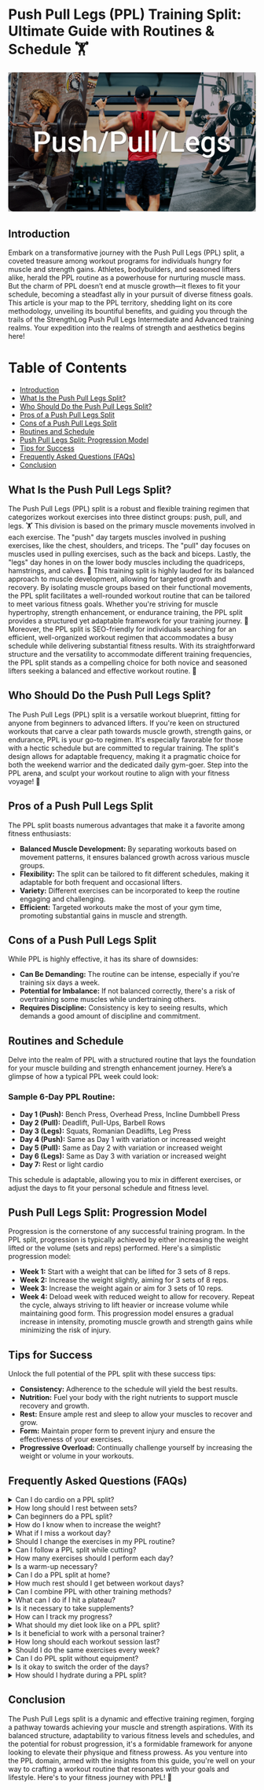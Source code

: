 # Push Pull Legs (PPL) Training Split: Ultimate Guide with Routines & Schedule 🏋️

![Banner Image](/Images/ppl_header.png)

## Introduction
Embark on a transformative journey with the Push Pull Legs (PPL) split, a coveted treasure among workout programs for individuals hungry for muscle and strength gains. Athletes, bodybuilders, and seasoned lifters alike, herald the PPL routine as a powerhouse for nurturing muscle mass. But the charm of PPL doesn’t end at muscle growth—it flexes to fit your schedule, becoming a steadfast ally in your pursuit of diverse fitness goals.
This article is your map to the PPL territory, shedding light on its core methodology, unveiling its bountiful benefits, and guiding you through the trails of the StrengthLog Push Pull Legs Intermediate and Advanced training realms. Your expedition into the realms of strength and aesthetics begins here!

# Table of Contents
- [Introduction](#introduction)
- [What Is the Push Pull Legs Split?](#what-is-the-push-pull-legs-split)
- [Who Should Do the Push Pull Legs Split?](#who-should-do-the-push-pull-legs-split)
- [Pros of a Push Pull Legs Split](#pros-of-a-push-pull-legs-split)
- [Cons of a Push Pull Legs Split](#cons-of-a-push-pull-legs-split)
- [Routines and Schedule](#routines-and-schedule)
- [Push Pull Legs Split: Progression Model](#push-pull-legs-split-progression-model)
- [Tips for Success](#tips-for-success)
- [Frequently Asked Questions (FAQs)](#frequently-asked-questions-faqs)
- [Conclusion](#conclusion)

## What Is the Push Pull Legs Split?
The Push Pull Legs (PPL) split is a robust and flexible training regimen that categorizes workout exercises into three distinct groups: push, pull, and legs. 🏋️ This division is based on the primary muscle movements involved in each exercise. The "push" day targets muscles involved in pushing exercises, like the chest, shoulders, and triceps. The "pull" day focuses on muscles used in pulling exercises, such as the back and biceps. Lastly, the "legs" day hones in on the lower body muscles including the quadriceps, hamstrings, and calves. 🦵
This training split is highly lauded for its balanced approach to muscle development, allowing for targeted growth and recovery. By isolating muscle groups based on their functional movements, the PPL split facilitates a well-rounded workout routine that can be tailored to meet various fitness goals. Whether you're striving for muscle hypertrophy, strength enhancement, or endurance training, the PPL split provides a structured yet adaptable framework for your training journey. 🌟
Moreover, the PPL split is SEO-friendly for individuals searching for an efficient, well-organized workout regimen that accommodates a busy schedule while delivering substantial fitness results. With its straightforward structure and the versatility to accommodate different training frequencies, the PPL split stands as a compelling choice for both novice and seasoned lifters seeking a balanced and effective workout routine. 💪

## Who Should Do the Push Pull Legs Split?
The Push Pull Legs (PPL) split is a versatile workout blueprint, fitting for anyone from beginners to advanced lifters. If you're keen on structured workouts that carve a clear path towards muscle growth, strength gains, or endurance, PPL is your go-to regimen. It's especially favorable for those with a hectic schedule but are committed to regular training. The split's design allows for adaptable frequency, making it a pragmatic choice for both the weekend warrior and the dedicated daily gym-goer. Step into the PPL arena, and sculpt your workout routine to align with your fitness voyage! 🚀

## Pros of a Push Pull Legs Split
The PPL split boasts numerous advantages that make it a favorite among fitness enthusiasts:
- **Balanced Muscle Development:** By separating workouts based on movement patterns, it ensures balanced growth across various muscle groups.
- **Flexibility:** The split can be tailored to fit different schedules, making it adaptable for both frequent and occasional lifters.
- **Variety:** Different exercises can be incorporated to keep the routine engaging and challenging.
- **Efficient:** Targeted workouts make the most of your gym time, promoting substantial gains in muscle and strength.

## Cons of a Push Pull Legs Split
While PPL is highly effective, it has its share of downsides:
- **Can Be Demanding:** The routine can be intense, especially if you're training six days a week.
- **Potential for Imbalance:** If not balanced correctly, there's a risk of overtraining some muscles while undertraining others.
- **Requires Discipline:** Consistency is key to seeing results, which demands a good amount of discipline and commitment.

## Routines and Schedule

Delve into the realm of PPL with a structured routine that lays the foundation for your muscle building and strength enhancement journey. Here’s a glimpse of how a typical PPL week could look:

### Sample 6-Day PPL Routine:
- **Day 1 (Push):** Bench Press, Overhead Press, Incline Dumbbell Press
- **Day 2 (Pull):** Deadlift, Pull-Ups, Barbell Rows
- **Day 3 (Legs):** Squats, Romanian Deadlifts, Leg Press
- **Day 4 (Push):** Same as Day 1 with variation or increased weight
- **Day 5 (Pull):** Same as Day 2 with variation or increased weight
- **Day 6 (Legs):** Same as Day 3 with variation or increased weight
- **Day 7:** Rest or light cardio

This schedule is adaptable, allowing you to mix in different exercises, or adjust the days to fit your personal schedule and fitness level.

## Push Pull Legs Split: Progression Model
Progression is the cornerstone of any successful training program. In the PPL split, progression is typically achieved by either increasing the weight lifted or the volume (sets and reps) performed. Here's a simplistic progression model:
- **Week 1:** Start with a weight that can be lifted for 3 sets of 8 reps.
- **Week 2:** Increase the weight slightly, aiming for 3 sets of 8 reps.
- **Week 3:** Increase the weight again or aim for 3 sets of 10 reps.
- **Week 4:** Deload week with reduced weight to allow for recovery.
Repeat the cycle, always striving to lift heavier or increase volume while maintaining good form.
This progression model ensures a gradual increase in intensity, promoting muscle growth and strength gains while minimizing the risk of injury.

## Tips for Success

Unlock the full potential of the PPL split with these success tips:
- **Consistency:** Adherence to the schedule will yield the best results.
- **Nutrition:** Fuel your body with the right nutrients to support muscle recovery and growth.
- **Rest:** Ensure ample rest and sleep to allow your muscles to recover and grow.
- **Form:** Maintain proper form to prevent injury and ensure the effectiveness of your exercises.
- **Progressive Overload:** Continually challenge yourself by increasing the weight or volume in your workouts.

## Frequently Asked Questions (FAQs)

<details>
<summary>Can I do cardio on a PPL split?</summary>
Yes, integrating cardio can be beneficial. It can be done on rest days or after strength training sessions.

</details>
<details>
<summary>How long should I rest between sets?</summary>
Rest periods can vary, but typically 1-3 minutes depending on the exercise and your goals.

</details>
<details>
<summary>Can beginners do a PPL split?</summary>
Absolutely! PPL is adaptable and can be a great foundation for beginners.

</details>
<details>
<summary>How do I know when to increase the weight?</summary>
When you can perform the upper range of the recommended reps with good form, it's a signal to increase the weight slightly.

</details>
<details>
<summary>What if I miss a workout day?</summary>
It's okay! Resume where you left off or adjust your schedule to stay on track.

</details>
<details>
<summary>Should I change the exercises in my PPL routine?</summary>
It's beneficial to introduce new exercises or variations to prevent plateaus and keep the routine engaging.

</details>
<details>
<summary>Can I follow a PPL split while cutting?</summary>
Yes, PPL can be effective during a cutting phase, though you might need to adjust the volume and intensity to preserve muscle.

</details>
<details>
<summary>How many exercises should I perform each day?</summary>
Typically, 3 to 5 exercises per muscle group are recommended, but this can vary based on individual goals and fitness levels.

</details>
<details>
<summary>Is a warm-up necessary?</summary>
Absolutely! A proper warm-up prepares your body for the workout, reducing the risk of injury.

</details>
<details>
<summary>Can I do a PPL split at home?</summary>
Yes, with some modifications and the right equipment, a PPL split can be done at home.

</details>
<details>
<summary>How much rest should I get between workout days?</summary>
Rest is crucial. Ensure you have at least one rest day per week, and listen to your body if it needs more recovery time.

</details>
<details>
<summary>Can I combine PPL with other training methods?</summary>
Certainly! PPL is versatile and can be combined with other training methodologies to meet your fitness goals.

</details>
<details>
<summary>What can I do if I hit a plateau?</summary>
Switching up exercises, adjusting rep ranges, or increasing intensity can help overcome plateaus.

</details>
<details>
<summary>Is it necessary to take supplements?</summary>
While not necessary, supplements can support your nutrition and recovery. Consult a healthcare professional before use.

</details>
<details>
<summary>How can I track my progress?</summary>
Tracking workouts, taking measurements, and monitoring strength levels can provide insight into your progress.

</details>
<details>
<summary>What should my diet look like on a PPL split?</summary>
A balanced diet rich in protein, carbohydrates, fats, and micronutrients will support muscle growth and recovery.

</details>
<details>
<summary>Is it beneficial to work with a personal trainer?</summary>
A personal trainer can provide personalized guidance, ensure correct form, and help you stay motivated.

</details>
<details>
<summary>How long should each workout session last?</summary>
Workout sessions can range from 45 minutes to 1.5 hours depending on the volume and intensity of your routine.

</details>
<details>
<summary>Should I do the same exercises every week?</summary>
It's beneficial to maintain a level of consistency but introduce variations every few weeks to challenge the muscles differently.

</details>
<details>
<summary>Can I do PPL split without equipment?</summary>
While challenging, it's possible with bodyweight exercises, though having at least basic equipment like dumbbells can be beneficial.

</details>
<details>
<summary>Is it okay to switch the order of the days?</summary>
Yes, the order can be adjusted to suit your personal preferences or schedule, as long as each muscle group is being trained.

</details>
<details>
<summary>How should I hydrate during a PPL split?</summary>
Stay hydrated by drinking plenty of water throughout the day, especially before and after your workout sessions.

</details>

## Conclusion

The Push Pull Legs split is a dynamic and effective training regimen, forging a pathway towards achieving your muscle and strength aspirations. With its balanced structure, adaptability to various fitness levels and schedules, and the potential for robust progression, it's a formidable framework for anyone looking to elevate their physique and fitness prowess. As you venture into the PPL domain, armed with the insights from this guide, you're well on your way to crafting a workout routine that resonates with your goals and lifestyle. Here's to your fitness journey with PPL! 🎉

